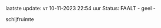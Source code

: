 laatste update: 
vr 10-11-2023 22:54   uur 
Status: FAALT - geel - 
<div class="service Y">schijfruimte</div>